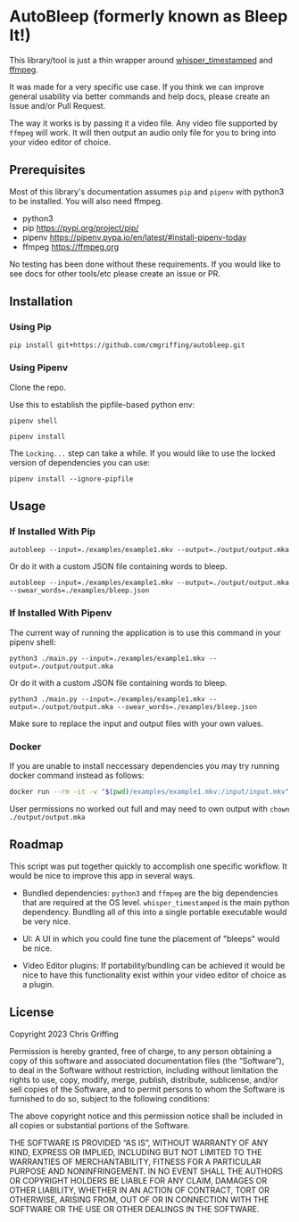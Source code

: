 # AutoBleep (formerly known as Bleep It!)

This library/tool is just a thin wrapper around [whisper_timestamped](https://github.com/linto-ai/whisper-timestamped) and [ffmpeg](https://ffmpeg.org/).

It was made for a very specific use case. If you think we can improve general usability via better commands and help docs, please create an Issue and/or Pull Request.

The way it works is by passing it a video file. Any video file supported by `ffmpeg` will work. It will then output an audio only file for you to bring into your video editor of choice.

## Prerequisites

Most of this library's documentation assumes `pip` and `pipenv` with python3 to be installed. You will also need ffmpeg.

- python3
- pip https://pypi.org/project/pip/
- pipenv https://pipenv.pypa.io/en/latest/#install-pipenv-today
- ffmpeg https://ffmpeg.org

No testing has been done without these requirements. If you would like to see docs for other tools/etc please create an issue or PR.

## Installation

### Using Pip

```
pip install git+https://github.com/cmgriffing/autobleep.git
```

### Using Pipenv
Clone the repo.

Use this to establish the pipfile-based python env:

```
pipenv shell
```
```
pipenv install
```

The `Locking...` step can take a while. If you would like to use the locked version of dependencies you can use:

```
pipenv install --ignore-pipfile
```

## Usage

### If Installed With Pip
```
autobleep --input=./examples/example1.mkv --output=./output/output.mka
```

Or do it with a custom JSON file containing words to bleep.
```
autobleep --input=./examples/example1.mkv --output=./output/output.mka --swear_words=./examples/bleep.json
```


### If Installed With Pipenv
The current way of running the application is to use this command in your pipenv shell:

```
python3 ./main.py --input=./examples/example1.mkv --output=./output/output.mka
```

Or do it with a custom JSON file containing words to bleep.
```
python3 ./main.py --input=./examples/example1.mkv --output=./output/output.mka --swear_words=./examples/bleep.json
```

Make sure to replace the input and output files with your own values.

### Docker
If you are unable to install neccessary dependencies you may try running docker command instead as follows:

```bash
docker run --rm -it -v "$(pwd)/examples/example1.mkv:/input/input.mkv" -v "$(pwd)/output:/output" autobleep/bleep
```

User permissions no worked out full and may need to own output with `chown ./output/output.mka`

## Roadmap

This script was put together quickly to accomplish one specific workflow. It would be nice to improve this app in several ways.

- Bundled dependencies: `python3` and `ffmpeg` are the big dependencies that are required at the OS level. `whisper_timestamped` is the main python dependency. Bundling all of this into a single portable executable would be very nice.

- UI: A UI in which you could fine tune the placement of "bleeps" would be nice.

- Video Editor plugins: If portability/bundling can be achieved it would be nice to have this functionality exist within your video editor of choice as a plugin.

## License

Copyright 2023 Chris Griffing

Permission is hereby granted, free of charge, to any person obtaining a copy of this software and associated documentation files (the “Software”), to deal in the Software without restriction, including without limitation the rights to use, copy, modify, merge, publish, distribute, sublicense, and/or sell copies of the Software, and to permit persons to whom the Software is furnished to do so, subject to the following conditions:

The above copyright notice and this permission notice shall be included in all copies or substantial portions of the Software.

THE SOFTWARE IS PROVIDED “AS IS”, WITHOUT WARRANTY OF ANY KIND, EXPRESS OR IMPLIED, INCLUDING BUT NOT LIMITED TO THE WARRANTIES OF MERCHANTABILITY, FITNESS FOR A PARTICULAR PURPOSE AND NONINFRINGEMENT. IN NO EVENT SHALL THE AUTHORS OR COPYRIGHT HOLDERS BE LIABLE FOR ANY CLAIM, DAMAGES OR OTHER LIABILITY, WHETHER IN AN ACTION OF CONTRACT, TORT OR OTHERWISE, ARISING FROM, OUT OF OR IN CONNECTION WITH THE SOFTWARE OR THE USE OR OTHER DEALINGS IN THE SOFTWARE.
